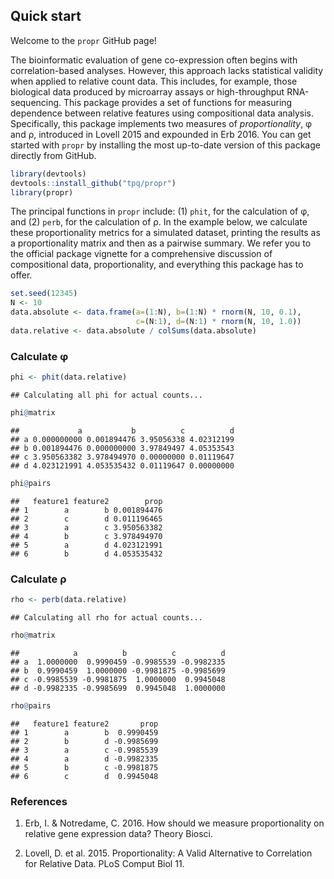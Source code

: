 <!-- README.md is generated from README.Rmd. Please edit that file -->
Quick start
-----------

Welcome to the `propr` GitHub page!

The bioinformatic evaluation of gene co-expression often begins with correlation-based analyses. However, this approach lacks statistical validity when applied to relative count data. This includes, for example, those biological data produced by microarray assays or high-throughput RNA-sequencing. This package provides a set of functions for measuring dependence between relative features using compositional data analysis. Specifically, this package implements two measures of *proportionality*, φ and ρ, introduced in Lovell 2015 and expounded in Erb 2016. You can get started with `propr` by installing the most up-to-date version of this package directly from GitHub.

``` r
library(devtools)
devtools::install_github("tpq/propr")
library(propr)
```

The principal functions in `propr` include: (1) `phit`, for the calculation of φ, and (2) `perb`, for the calculation of ρ. In the example below, we calculate these proportionality metrics for a simulated dataset, printing the results as a proportionality matrix and then as a pairwise summary. We refer you to the official package vignette for a comprehensive discussion of compositional data, proportionality, and everything this package has to offer.

``` r
set.seed(12345)
N <- 10
data.absolute <- data.frame(a=(1:N), b=(1:N) * rnorm(N, 10, 0.1),
                            c=(N:1), d=(N:1) * rnorm(N, 10, 1.0))
data.relative <- data.absolute / colSums(data.absolute)
```

### Calculate φ

``` r
phi <- phit(data.relative)
```

    ## Calculating all phi for actual counts...

``` r
phi@matrix
```

    ##             a           b          c          d
    ## a 0.000000000 0.001894476 3.95056338 4.02312199
    ## b 0.001894476 0.000000000 3.97849497 4.05353543
    ## c 3.950563382 3.978494970 0.00000000 0.01119647
    ## d 4.023121991 4.053535432 0.01119647 0.00000000

``` r
phi@pairs
```

    ##   feature1 feature2        prop
    ## 1        a        b 0.001894476
    ## 2        c        d 0.011196465
    ## 3        a        c 3.950563382
    ## 4        b        c 3.978494970
    ## 5        a        d 4.023121991
    ## 6        b        d 4.053535432

### Calculate ρ

``` r
rho <- perb(data.relative)
```

    ## Calculating all rho for actual counts...

``` r
rho@matrix
```

    ##            a          b          c          d
    ## a  1.0000000  0.9990459 -0.9985539 -0.9982335
    ## b  0.9990459  1.0000000 -0.9981875 -0.9985699
    ## c -0.9985539 -0.9981875  1.0000000  0.9945048
    ## d -0.9982335 -0.9985699  0.9945048  1.0000000

``` r
rho@pairs
```

    ##   feature1 feature2       prop
    ## 1        a        b  0.9990459
    ## 2        b        d -0.9985699
    ## 3        a        c -0.9985539
    ## 4        a        d -0.9982335
    ## 5        b        c -0.9981875
    ## 6        c        d  0.9945048

### References

1.  Erb, I. & Notredame, C. 2016. How should we measure proportionality on relative gene expression data? Theory Biosci.

2.  Lovell, D. et al. 2015. Proportionality: A Valid Alternative to Correlation for Relative Data. PLoS Comput Biol 11.

